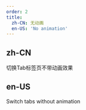```yaml
---
order: 2
title:
  zh-CN: 无动画
  en-US: 'No animation'
---
```

## zh-CN

切换Tab标签页不带动画效果

## en-US

Switch tabs without animation